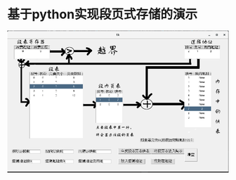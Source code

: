 <h1>基于python实现段页式存储的演示</h1>
<div><img src="https://github.com/hanzhongzi/Demonstration-of-the-segment-page-storage/blob/master/image/show.png"><div>
